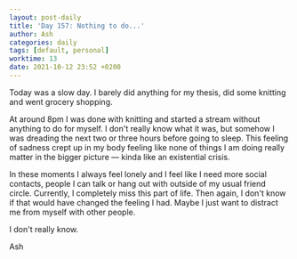 ```yaml
---
layout: post-daily
title: 'Day 157: Nothing to do...'
author: Ash
categories: daily
tags: [default, personal]
worktime: 13
date: 2021-10-12 23:52 +0200
---
```

Today was a slow day. I barely did anything for my thesis, did some knitting and went grocery shopping. 

At around 8pm I was done with knitting and started a stream without anything to do for myself. I don't really know what it was, but somehow I was dreading the next two or three hours before going to sleep. This feeling of sadness crept up in my body feeling like none of things I am doing really matter in the bigger picture &mdash; kinda like an existential crisis.

In these moments I always feel lonely and I feel like I need more social contacts, people I can talk or hang out with outside of my usual friend circle. Currently, I completely miss this part of life. Then again, I don't know if that would have changed the feeling I had. Maybe I just want to distract me from myself with other people. 

I don't really know.

Ash
